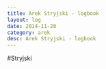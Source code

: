 ```yaml
---
title: Arek Stryjski - logbook
layout: log
date: 2014-11-28
category: arek
desc: Arek Stryjski - logbook
---
```


#Stryjski